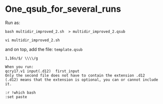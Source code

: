 # One_qsub_for_several_runs

Run as:

`bash multidir_improved_2.sh  > multidir_improved_2.qsub`

`vi multidir_improved_2.sh`

and on top, add the file: `template.qsub`

```
1,16s/$/ \\\\/g

When you run:
qcry17.v1 input(.d12)  first_input
Only the second file does not have to contain the extension .d12
(.d12) means that the extension is optional, you can or cannot include it.

:r !which bash
:set paste
```
